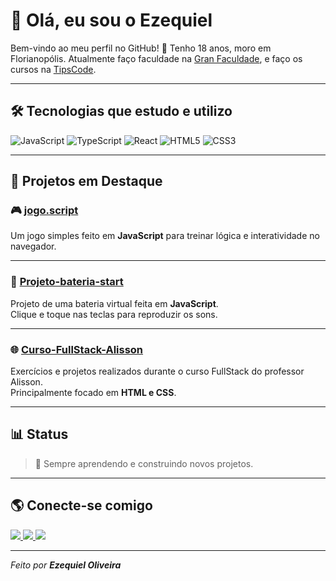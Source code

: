 # 👋 Olá, eu sou o Ezequiel

Bem-vindo ao meu perfil no GitHub! 🚀
Tenho 18 anos, moro em Florianopólis. Atualmente faço faculdade na <a href="https://www.grancursosonline.com.br/">Gran Faculdade</a>, e faço os cursos na <a href="https://tipscode.com.br/">TipsCode</a>.

---

## 🛠 Tecnologias que estudo e utilizo

![JavaScript](https://img.shields.io/badge/JavaScript-323330?style=for-the-badge&logo=javascript&logoColor=F7DF1E)
![TypeScript](https://img.shields.io/badge/TypeScript-007ACC?style=for-the-badge&logo=typescript&logoColor=white)
![React](https://img.shields.io/badge/React-20232A?style=for-the-badge&logo=react&logoColor=61DAFB)
![HTML5](https://img.shields.io/badge/HTML5-E34F26?style=for-the-badge&logo=html5&logoColor=white)
![CSS3](https://img.shields.io/badge/CSS3-1572B6?style=for-the-badge&logo=css3&logoColor=white)

---

## 📌 Projetos em Destaque

### 🎮 [jogo.script](https://github.com/Ezequieloliveira777/jogo.script)
Um jogo simples feito em **JavaScript** para treinar lógica e interatividade no navegador.

---

### 🥁 [Projeto-bateria-start](https://github.com/Ezequieloliveira777/Projeto-bateria-start)
Projeto de uma bateria virtual feita em **JavaScript**.  
Clique e toque nas teclas para reproduzir os sons.

---

### 🌐 [Curso-FullStack-Alisson](https://github.com/Ezequieloliveira777/Curso-FullStack-Alisson)
Exercícios e projetos realizados durante o curso FullStack do professor Alisson.  
Principalmente focado em **HTML e CSS**.

---

## 📊 Status
> 🚧 Sempre aprendendo e construindo novos projetos.

---

## 🌎 Conecte-se comigo

<a href="https://www.instagram.com/https.oliveirazx/" target="_blank">
  <img src="https://img.shields.io/badge/Instagram-E4405F?style=for-the-badge&logo=instagram&logoColor=white" />
</a>
<a href="https://www.linkedin.com/in/ezequiel-oliveira-185523284/" target="_blank">
  <img src="https://img.shields.io/badge/LinkedIn-0077B5?style=for-the-badge&logo=linkedin&logoColor=white" />
</a>
<a href="mailto:ezequielnv9@gmail.com" target="_blank">
  <img src="https://img.shields.io/badge/Gmail-D14836?style=for-the-badge&logo=gmail&logoColor=white" />
</a>


---

*Feito por **Ezequiel Oliveira***

